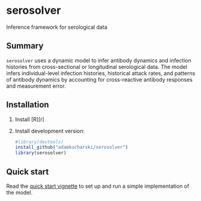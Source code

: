 # serosolver
Inference framework for serological data


## Summary

`serosolver` uses a dynamic model to infer antibody dynamics and infection histories from cross-sectional or longitudinal serological data. The model infers individual-level infection histories, historical attack rates, and patterns of antibody dynamics by accounting for cross-reactive antibody responses and measurement error.

## Installation

1. Install [R][r]

1. Install development version:

    ```r
	#library(devtools)
	install_github("adamkucharski/serosolver")
	library(serosolver)
    ```
	
## Quick start

Read the [quick start vignette][vignette-doc] to set up and run a simple implementation of the model.


[vignette-doc]: https://github.com/adamkucharski/serosolver/blob/master/vignettes/serosolver-quick_start_guide.html